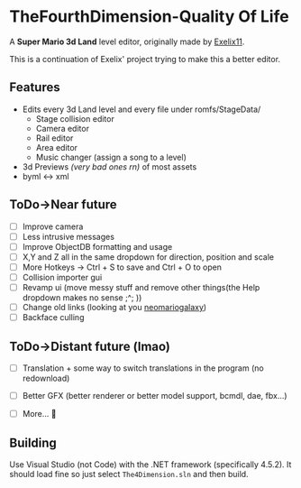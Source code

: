 # TheFourthDimension-Quality Of Life
A **Super Mario 3d Land** level editor, originally made by [Exelix11](https://github.com/exelix11).

This is a continuation of Exelix' project trying to make this a better editor.


## Features
- Edits every 3d Land level and every file under romfs/StageData/
  - Stage collision editor
  - Camera editor
  - Rail editor
  - Area editor
  - Music changer (assign a song to a level)
- 3d Previews *(very bad ones rn)* of most assets
- byml <-> xml 


## ToDo->Near future
- [ ] Improve camera
- [ ] Less intrusive messages
- [ ] Improve ObjectDB formatting and usage
- [ ] X,Y and Z all in the same dropdown for direction, position and scale
- [ ] More Hotkeys -> Ctrl + S to save and Ctrl + O to open
- [ ] Collision importer gui
- [ ] Revamp ui (move messy stuff and remove other things(the Help dropdown makes no sense ;^; ))
- [ ] Change old links (looking at you [neomariogalaxy](http://neomariogalaxy.bplaced.net/objectdb/3dl_download.php))
- [ ] Backface culling

## ToDo->Distant future (lmao)
- [ ] Translation + some way to switch translations in the program (no redownload)
- [ ] Better GFX (better renderer or better model support, bcmdl, dae, fbx...)
- [ ] More... :shushing_face:


## Building

Use Visual Studio (not Code) with the .NET framework (specifically 4.5.2).
It should load fine so just select `The4Dimension.sln` and then build.
